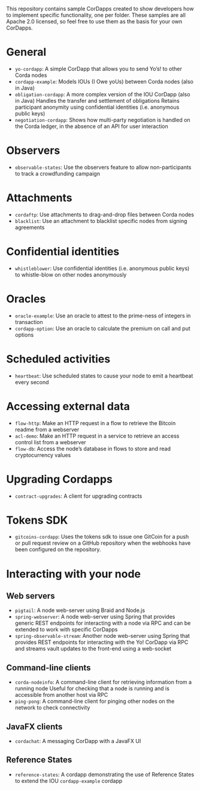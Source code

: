 This repository contains sample CorDapps created to show developers how to implement specific functionality, one per folder. These samples are all Apache 2.0 licensed, so feel free to use them as the basis for your own CorDapps.

# General

* `yo-cordapp`: A simple CorDapp that allows you to send Yo’s! to other Corda nodes
* `cordapp-example`: Models IOUs (I Owe yoUs) between Corda nodes (also in Java)
* `obligation-cordapp`: A more complex version of the IOU CorDapp (also in Java) Handles the transfer and settlement of obligations Retains participant anonymity using confidential identities (i.e. anonymous public keys)
* `negotiation-cordapp`: Shows how multi-party negotiation is handled on the Corda ledger, in the absence of an API for user interaction

# Observers

* `observable-states`: Use the observers feature to allow non-participants to track a crowdfunding campaign

# Attachments

* `cordaftp`: Use attachments to drag-and-drop files between Corda nodes
* `blacklist`: Use an attachment to blacklist specific nodes from signing agreements

# Confidential identities

* `whistleblower`: Use confidential identities (i.e. anonymous public keys) to whistle-blow on other nodes anonymously

# Oracles

* `oracle-example`: Use an oracle to attest to the prime-ness of integers in transaction
* `cordapp-option`: Use an oracle to calculate the premium on call and put options

# Scheduled activities

* `heartbeat`: Use scheduled states to cause your node to emit a heartbeat every second

# Accessing external data

* `flow-http`: Make an HTTP request in a flow to retrieve the Bitcoin readme from a webserver
* `acl-demo`: Make an HTTP request in a service to retrieve an access control list from a webserver
* `flow-db`: Access the node’s database in flows to store and read cryptocurrency values

# Upgrading Cordapps

* `contract-upgrades`: A client for upgrading contracts

# Tokens SDK

* `gitcoins-cordapp`: Uses the tokens sdk to issue one GitCoin for a push or pull request review on a GitHub repository
when the webhooks have been configured on the repository.

# Interacting with your node

## Web servers

* `pigtail`: A node web-server using Braid and Node.js
* `spring-webserver`: A node web-server using Spring that provides generic REST endpoints for interacting with a node via RPC and can be extended to work with specific CorDapps
* `spring-observable-stream`: Another node web-server using Spring that provides REST endpoints for interacting with the Yo! CorDapp via RPC and streams vault updates to the front-end using a web-socket

## Command-line clients

* `corda-nodeinfo`: A command-line client for retrieving information from a running node Useful for checking that a node is running and is accessible from another host via RPC
* `ping-pong`: A command-line client for pinging other nodes on the network to check connectivity

## JavaFX clients

* `cordachat`: A messaging CorDapp with a JavaFX UI

## Reference States

* `reference-states`: A cordapp demonstrating the use of Reference States to extend the IOU `cordapp-example` cordapp
